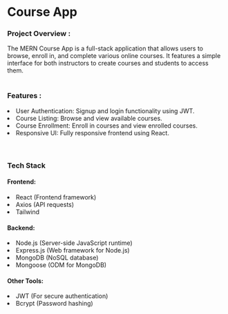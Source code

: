 <h1>Course App </h1>

<h3>Project Overview : </h3>
The MERN Course App is a full-stack application that allows users to browse, enroll in, and complete various online courses. It features a simple interface for both instructors to create courses and students to access them.
<br>
<br>


<h3>Features : </h3>
<div>
	<li>User Authentication: Signup and login functionality using JWT. </li>
	<li>Course Listing: Browse and view available courses. </li>
	<li>Course Enrollment: Enroll in courses and view enrolled courses. </li>
	<li>Responsive UI: Fully responsive frontend using React. </li>
</div>

<br>
<br>


<h3>Tech Stack</h3>

<h4>Frontend:</h4>
	<li>React (Frontend framework) </li>
 	<li>Axios (API requests) </li>
	<li>Tailwind</li>

<h4>Backend:</h4>
<li>Node.js (Server-side JavaScript runtime)</li>
<li>Express.js (Web framework for Node.js)</li>
<li>MongoDB (NoSQL database)</li>
<li>Mongoose (ODM for MongoDB)</li>



<h4>Other Tools:</h4>

<li>JWT (For secure authentication)</li>
<li>Bcrypt (Password hashing)</li>



